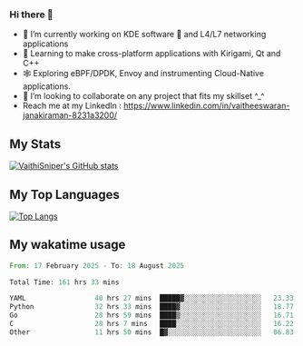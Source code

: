 ### Hi there 👋

- 🔭 I’m currently working on KDE software 💓 and L4/L7 networking applications 
- 📖 Learning to make cross-platform applications with Kirigami, Qt and C++
- 🕸️ Exploring eBPF/DPDK, Envoy and instrumenting Cloud-Native applications. 
- 👯 I’m looking to collaborate on any project that fits my skillset ^_^
- Reach me at my LinkedIn : https://www.linkedin.com/in/vaitheeswaran-janakiraman-8231a3200/

## My Stats
[![VaithiSniper's GitHub stats](https://github-readme-stats.vercel.app/api?username=VaithiSniper&hide=stars&theme=radical)](https://github.com/anuraghazra/github-readme-stats)

## My Top Languages

[![Top Langs](https://github-readme-stats.vercel.app/api/top-langs/?username=VaithiSniper&layout=compact)](https://github.com/anuraghazra/github-readme-stats)

## My wakatime usage

<!--START_SECTION:waka-->

```rust
From: 17 February 2025 - To: 18 August 2025

Total Time: 161 hrs 33 mins

YAML                 40 hrs 27 mins  █████▓░░░░░░░░░░░░░░░░░░░   23.33 %
Python               32 hrs 33 mins  ████▓░░░░░░░░░░░░░░░░░░░░   18.77 %
Go                   28 hrs 59 mins  ████▒░░░░░░░░░░░░░░░░░░░░   16.71 %
C                    28 hrs 7 mins   ████░░░░░░░░░░░░░░░░░░░░░   16.22 %
Other                11 hrs 50 mins  █▓░░░░░░░░░░░░░░░░░░░░░░░   06.83 %
```

<!--END_SECTION:waka-->
